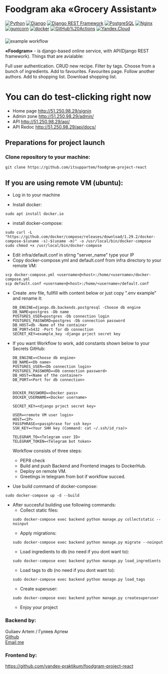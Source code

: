 # **Foodgram aka «Grocery Assistant»**
[![Python](https://img.shields.io/badge/-Python-464646?style=flat-square&logo=Python)](https://www.python.org/)
[![Django](https://img.shields.io/badge/-Django-464646?style=flat-square&logo=Django)](https://www.djangoproject.com/)
[![Django REST Framework](https://img.shields.io/badge/-Django%20REST%20Framework-464646?style=flat-square&logo=Django%20REST%20Framework)](https://www.django-rest-framework.org/)
[![PostgreSQL](https://img.shields.io/badge/-PostgreSQL-464646?style=flat-square&logo=PostgreSQL)](https://www.postgresql.org/)
[![Nginx](https://img.shields.io/badge/-NGINX-464646?style=flat-square&logo=NGINX)](https://nginx.org/ru/)
[![gunicorn](https://img.shields.io/badge/-gunicorn-464646?style=flat-square&logo=gunicorn)](https://gunicorn.org/)
[![docker](https://img.shields.io/badge/-Docker-464646?style=flat-square&logo=docker)](https://www.docker.com/)
[![GitHub%20Actions](https://img.shields.io/badge/-GitHub%20Actions-464646?style=flat-square&logo=GitHub%20actions)](https://github.com/features/actions)
[![Yandex.Cloud](https://img.shields.io/badge/-Yandex.Cloud-464646?style=flat-square&logo=Yandex.Cloud)](https://cloud.yandex.ru/)
### 
![example workflow](https://github.com/itsuppartem/foodgram-project-react/actions/workflows/foodgram_workflow.yml/badge.svg)


**«Foodgram»** - is django-based online service, with API(Django REST framework). 
Things that are avialable:

Full user authentication.
CRUD new recipe.
Filter by tags.
Choose from a bunch of ingredients.
Add to favourites.
Favourites page.
Follow another authors.
Add to shopping list.
Download shopping list.

# You can do test-clicking right now
* Home page http://51.250.98.29/signin
* Admin zone http://51.250.98.29/admin/
* API http://51.250.98.29/api/
* API Redoc http://51.250.98.29/api/docs/

## Preparations for project launch
### Clone repository to your machine:
```
git clone https://github.com/itsuppartem/foodgram-project-react
```
## If you are using remote VM (ubuntu):
* Log in to your machine

* Install docker:
```
sudo apt install docker.io 
```
* install docker-compose:
```
sudo curl -L "https://github.com/docker/compose/releases/download/1.29.2/docker-compose-$(uname -s)-$(uname -m)" -o /usr/local/bin/docker-compose
sudo chmod +x /usr/local/bin/docker-compose
```
* Edit infra/default.conf in stirng "server_name" type your IP
* Copy docker-compose.yml and default.conf from infra directory to your remote VM:
```
scp docker-compose.yml <username>@<host>:/home/<username>/docker-compose.yml
scp default.conf <username>@<host>:/home/<username>/default.conf
```

* Create .env file, fullfill with content below or just copy ".env example" and rename it:
    ```
    DB_ENGINE=django.db.backends.postgresql -Choose db engine
    DB_NAME=postgres -Db name
    POSTGRES_USER=postgres -Db connection login
    POSTGRES_PASSWORD=postgres -Db connection password
    DB_HOST=db -Name of the container
    DB_PORT=5432 -Port for db connection
    SECRET_KEY=example_key -django prject secret key
    ```
* If you want Workflow to work, add constants shown below to your Secrets GitHub:
    ```
    DB_ENGINE=<Choose db engine>
    DB_NAME=<Db name>
    POSTGRES_USER=<Db connection login>
    POSTGRES_PASSWORD=<Db connection password>
    DB_HOST=<Name of the container>
    DB_PORT=<Port for db connection>

    
    DOCKER_PASSWORD=<Docker pass>
    DOCKER_USERNAME=<Docker username>
    
    SECRET_KEY=<django prject secret key>

    USER=<remote VM user login>
    HOST=<IP>
    PASSPHRASE=<passphrase for ssh key>
    SSH_KEY=<Your SHH key (Command: cat ~/.ssh/id_rsa)>

    TELEGRAM_TO=<Telegram user ID>
    TELEGRAM_TOKEN=<Telegram bot token>
    ```
    Workflow consists of three steps:
     - PEP8 check
     - Build and push Backend and Frontend images to DockerHub.
     - Deploy on remote VM.
     - Greetings in telegram from bot if workflow succed.  
  
* Use build command of docker-compose:
```
sudo docker-compose up -d --build
```
* After succesful building use following commands:
    - Collect static files:
    ```
    sudo docker-compose exec backend python manage.py collectstatic --noinput
    ```
    - Apply migrations:
    ```
    sudo docker-compose exec backend python manage.py migrate --noinput
    ```
    - Load ingredients to db (no need if you dont want to):  
    ```
    sudo docker-compose exec backend python manage.py load_ingredients
    ```
    - Load tags to db (no need if you dont want to): 
    ```
    sudo docker-compose exec backend python manage.py load_tags
    ```
    - Create superuser:
    ```
    sudo docker-compose exec backend python manage.py createsuperuser
    ```
    - Enjoy your project

### Backend by:
Guliaev Artem / Гуляев Артем <br />
[Github](https://github.com/itsuppartem) <br />
[Email me](mailto:itsuppartem@yandex.ru)

### Frontend by:
https://github.com/yandex-praktikum/foodgram-project-react